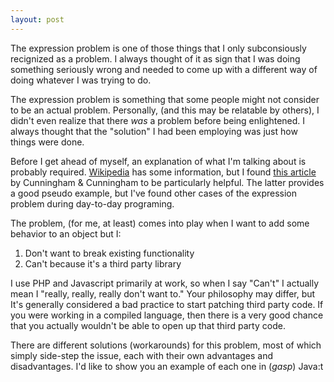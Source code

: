 ```yaml
---
layout: post
---
```


The expression problem is one of those things that I only subconsiously
recignized as a problem. I always thought of it as sign that I was doing
something seriously wrong and needed to come up with a different way of
doing whatever I was trying to do.

The expression problem is something that some people might not consider to be an
actual problem. Personally, (and this may be relatable by others), I didn't
even realize that there _was_ a problem before being enlightened. I always
thought that the "solution" I had been employing was just how things were done.

Before I get ahead of myself, an explanation of what I'm talking about is
probably required. [Wikipedia](https://en.wikipedia.org/wiki/Expression_Problem)
has some information, but I found [this article](http://c2.com/cgi/wiki?ExpressionProblem) by Cunningham & Cunningham to be particularly helpful. The latter provides a good
pseudo example, but I've found other cases of the expression problem during
day-to-day programing.

The problem, (for me, at least) comes into play when I want to add some
behavior to an object but I:
1. Don't want to break existing functionality
2. Can't because it's a third party library

I use PHP and Javascript primarily at work, so when I say "Can't" I actually
mean I "really, really, really don't want to." Your philosophy may differ, but
It's generally considered a bad practice to start patching third party code. If
you were working in a compiled language, then there is a very good chance that
you actually wouldn't be able to open up that third party code.

There are different solutions (workarounds) for this problem, most of which
simply side-step the issue, each with their own advantages and disadvantages.
I'd like to show you an example of each one in (_gasp_) Java:t
